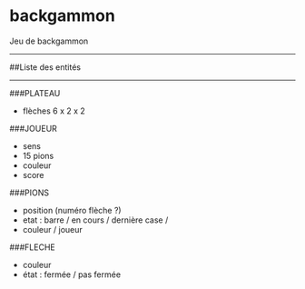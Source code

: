 # backgammon
Jeu de backgammon


___
##Liste des entités
___

###PLATEAU
- flèches 6 x 2 x 2

###JOUEUR
- sens
- 15 pions
- couleur
- score

###PIONS
- position (numéro flèche ?)
- etat : barre / en cours / dernière case /
- couleur / joueur

###FLECHE
- couleur
- état : fermée / pas fermée
